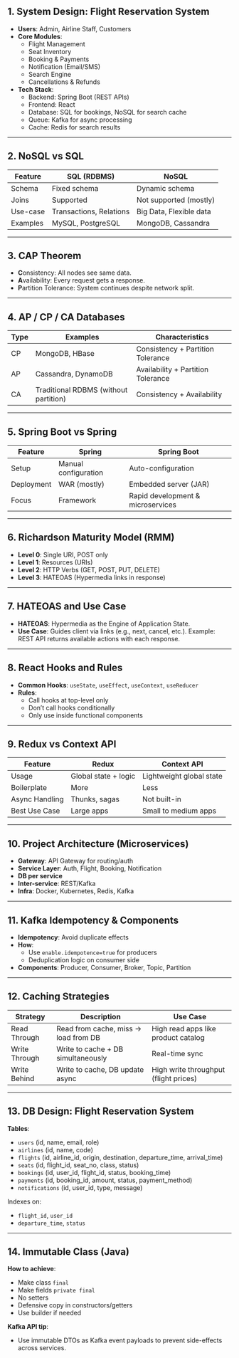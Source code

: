 ## 1. System Design: Flight Reservation System
- **Users**: Admin, Airline Staff, Customers
- **Core Modules**: 
  - Flight Management
  - Seat Inventory
  - Booking & Payments
  - Notification (Email/SMS)
  - Search Engine
  - Cancellations & Refunds
- **Tech Stack**: 
  - Backend: Spring Boot (REST APIs)
  - Frontend: React
  - Database: SQL for bookings, NoSQL for search cache
  - Queue: Kafka for async processing
  - Cache: Redis for search results

---

## 2. NoSQL vs SQL
| Feature         | SQL (RDBMS)                | NoSQL                          |
|----------------|----------------------------|--------------------------------|
| Schema         | Fixed schema               | Dynamic schema                 |
| Joins          | Supported                  | Not supported (mostly)         |
| Use-case       | Transactions, Relations    | Big Data, Flexible data        |
| Examples       | MySQL, PostgreSQL          | MongoDB, Cassandra             |

---

## 3. CAP Theorem
- **C**onsistency: All nodes see same data.
- **A**vailability: Every request gets a response.
- **P**artition Tolerance: System continues despite network split.

---

## 4. AP / CP / CA Databases
| Type | Examples        | Characteristics                   |
|------|------------------|------------------------------------|
| CP   | MongoDB, HBase   | Consistency + Partition Tolerance |
| AP   | Cassandra, DynamoDB | Availability + Partition Tolerance |
| CA   | Traditional RDBMS (without partition) | Consistency + Availability |

---

## 5. Spring Boot vs Spring
| Feature       | Spring              | Spring Boot                    |
|---------------|---------------------|--------------------------------|
| Setup         | Manual configuration| Auto-configuration             |
| Deployment    | WAR (mostly)        | Embedded server (JAR)         |
| Focus         | Framework           | Rapid development & microservices|

---

## 6. Richardson Maturity Model (RMM)
- **Level 0**: Single URI, POST only
- **Level 1**: Resources (URIs)
- **Level 2**: HTTP Verbs (GET, POST, PUT, DELETE)
- **Level 3**: HATEOAS (Hypermedia links in response)

---

## 7. HATEOAS and Use Case
- **HATEOAS**: Hypermedia as the Engine of Application State.
- **Use Case**: Guides client via links (e.g., next, cancel, etc.).
  Example: REST API returns available actions with each response.

---

## 8. React Hooks and Rules
- **Common Hooks**: `useState`, `useEffect`, `useContext`, `useReducer`
- **Rules**:
  - Call hooks at top-level only
  - Don’t call hooks conditionally
  - Only use inside functional components

---

## 9. Redux vs Context API
| Feature       | Redux                   | Context API                |
|---------------|--------------------------|----------------------------|
| Usage         | Global state + logic     | Lightweight global state   |
| Boilerplate   | More                     | Less                       |
| Async Handling| Thunks, sagas            | Not built-in               |
| Best Use Case | Large apps               | Small to medium apps       |

---

## 10. Project Architecture (Microservices)
- **Gateway**: API Gateway for routing/auth
- **Service Layer**: Auth, Flight, Booking, Notification
- **DB per service**
- **Inter-service**: REST/Kafka
- **Infra**: Docker, Kubernetes, Redis, Kafka

---

## 11. Kafka Idempotency & Components
- **Idempotency**: Avoid duplicate effects
- **How**: 
  - Use `enable.idempotence=true` for producers
  - Deduplication logic on consumer side
- **Components**: Producer, Consumer, Broker, Topic, Partition

---

## 12. Caching Strategies
| Strategy       | Description                                | Use Case                              |
|----------------|--------------------------------------------|----------------------------------------|
| Read Through   | Read from cache, miss -> load from DB      | High read apps like product catalog   |
| Write Through  | Write to cache + DB simultaneously         | Real-time sync                         |
| Write Behind   | Write to cache, DB update async            | High write throughput (flight prices) |

---

## 13. DB Design: Flight Reservation System

**Tables**:
- `users` (id, name, email, role)
- `airlines` (id, name, code)
- `flights` (id, airline_id, origin, destination, departure_time, arrival_time)
- `seats` (id, flight_id, seat_no, class, status)
- `bookings` (id, user_id, flight_id, status, booking_time)
- `payments` (id, booking_id, amount, status, payment_method)
- `notifications` (id, user_id, type, message)

Indexes on:
- `flight_id`, `user_id`
- `departure_time`, `status`

---

## 14. Immutable Class (Java)
**How to achieve**:
- Make class `final`
- Make fields `private final`
- No setters
- Defensive copy in constructors/getters
- Use builder if needed

**Kafka API tip**:
- Use immutable DTOs as Kafka event payloads to prevent side-effects across services.

